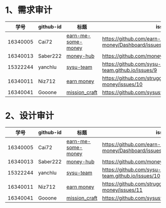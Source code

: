 # 1、需求审计

| 学号     | github-id | 标题                                                         | issue url                                                 |
| -------- | --------- | ------------------------------------------------------------ | --------------------------------------------------------- |
| 16340005 | Cai72     | [earn-me-some-money](https://github.com/earn-me-some-money)  | https://github.com/earn-me-some-money/Dashboard/issues/6  |
| 16340013 | Saber222  | [money-hub](https://github.com/money-hub)                    | https://github.com/money-hub/Dashboard/issues/6           |
| 15322244 | yanchlu   | [sysu-team](https://github.com/sysu-team)                    | https://github.com/sysu-team/sysu-team.github.io/issues/9 |
| 16340011 | Niz712    | [earn money](https://github.com/strugglers-sysu/earn-money ) | <https://github.com/strugglers-sysu/earn-money/issues/10> |
| 16340041 | Gooone    | [mission_craft](https://github.com/sysuswsad/mission_craft)  | https://github.com/sysuswsad/mission_craft/issues/11 |

# 2、设计审计

| 学号     | github-id | 标题                                                        | issue url                                                |
| -------- | --------- | ----------------------------------------------------------- | -------------------------------------------------------- |
| 16340005 | Cai72     | [earn-me-some-money](https://github.com/earn-me-some-money) | https://github.com/earn-me-some-money/Dashboard/issues/7 |
| 16340013 | Saber222  | [money-hub](https://github.com/money-hub)                   | https://github.com/money-hub/Dashboard/issues/7          |
| 15322244 | yanchlu   | [sysu-team](https://github.com/sysu-team)                   |  https://github.com/sysu-team/sysu-team.github.io/issues/10         |
| 16340011 | Niz712    | [earn money](https://github.com/strugglers-sysu/earn-money) | <https://github.com/strugglers-sysu/earn-money/issues/11> |
| 16340041 | Gooone    | [mission_craft](https://github.com/sysuswsad/mission_craft) | https://github.com/sysuswsad/mission_craft/issues/12 |
